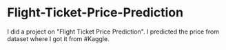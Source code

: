 # Flight-Ticket-Price-Prediction
I did a project on "Flight Ticket Price Prediction". I predicted the price from dataset where I got it from #Kaggle.

